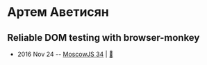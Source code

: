 # Артем Аветисян

## Reliable DOM testing with browser-monkey
- 2016 Nov 24 -- [MoscowJS 34](https://youtu.be/oIZcPlXgIOI)  | [:notebook:](http://www.slideshare.net/moscowjs/reliable-dom-testing-with-browsermonkey)  
